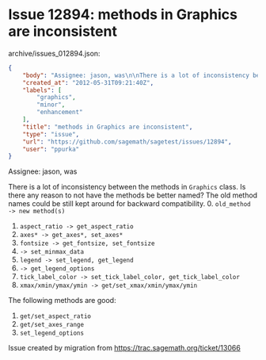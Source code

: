 # Issue 12894: methods in Graphics are inconsistent

archive/issues_012894.json:
```json
{
    "body": "Assignee: jason, was\n\nThere is a lot of inconsistency between the methods in `Graphics` class. Is there any reason to not have the methods be better named? The old method names could be still kept around for backward compatibility.\n0. `old_method -> new method(s)`\n1. `aspect_ratio -> get_aspect_ratio`\n2. `axes* -> get_axes*, set_axes*`\n3. `fontsize -> get_fontsize, set_fontsize`\n4. `-> set_minmax_data`\n5. `legend -> set_legend, get_legend`\n6. `-> get_legend_options`\n7. `tick_label_color -> set_tick_label_color, get_tick_label_color`\n8. `xmax/xmin/ymax/ymin -> get/set_xmax/xmin/ymax/ymin`\n\nThe following methods are good:\n1. `get/set_aspect_ratio`\n2. `get/set_axes_range`\n3. `set_legend_options`\n\nIssue created by migration from https://trac.sagemath.org/ticket/13066\n\n",
    "created_at": "2012-05-31T09:21:40Z",
    "labels": [
        "graphics",
        "minor",
        "enhancement"
    ],
    "title": "methods in Graphics are inconsistent",
    "type": "issue",
    "url": "https://github.com/sagemath/sagetest/issues/12894",
    "user": "ppurka"
}
```
Assignee: jason, was

There is a lot of inconsistency between the methods in `Graphics` class. Is there any reason to not have the methods be better named? The old method names could be still kept around for backward compatibility.
0. `old_method -> new method(s)`
1. `aspect_ratio -> get_aspect_ratio`
2. `axes* -> get_axes*, set_axes*`
3. `fontsize -> get_fontsize, set_fontsize`
4. `-> set_minmax_data`
5. `legend -> set_legend, get_legend`
6. `-> get_legend_options`
7. `tick_label_color -> set_tick_label_color, get_tick_label_color`
8. `xmax/xmin/ymax/ymin -> get/set_xmax/xmin/ymax/ymin`

The following methods are good:
1. `get/set_aspect_ratio`
2. `get/set_axes_range`
3. `set_legend_options`

Issue created by migration from https://trac.sagemath.org/ticket/13066


